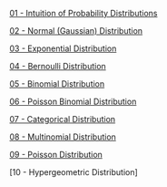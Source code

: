 [01 - Intuition of Probability Distributions](https://github.com/yangshiteng/StatQuest-Study-Notes/blob/main/Notes/01%20-%20Probability%20Distributions.md)

[02 - Normal (Gaussian) Distribution](https://github.com/yangshiteng/StatQuest-Study-Notes/blob/main/Notes/Normal%20(Gaussian)%20Distribution.md)

[03 - Exponential Distribution](https://github.com/yangshiteng/StatQuest-Study-Notes/blob/main/Notes/Exponential%20Distribution.md)

[04 - Bernoulli Distribution](https://github.com/yangshiteng/StatQuest-Study-Notes/blob/main/Notes/Bernoulli%20Distribution.md)

[05 - Binomial Distribution](https://github.com/yangshiteng/StatQuest-Study-Notes/blob/main/Notes/Binomial%20Distribution.md)

[06 - Poisson Binomial Distribution](https://github.com/yangshiteng/StatQuest-Study-Notes/blob/main/Notes/Poisson%20Binomial%20Distribution.md)

[07 - Categorical Distribution](https://github.com/yangshiteng/StatQuest-Study-Notes/blob/main/Notes/Categorical%20Distribution.md)

[08 - Multinomial Distribution](https://github.com/yangshiteng/StatQuest-Study-Notes/blob/main/Notes/Multinomial%20Distribution.md)

[09 - Poisson Distribution](https://github.com/yangshiteng/StatQuest-Study-Notes/blob/main/Notes/Poisson%20Distribution.md)

[10 - Hypergeometric Distribution]
